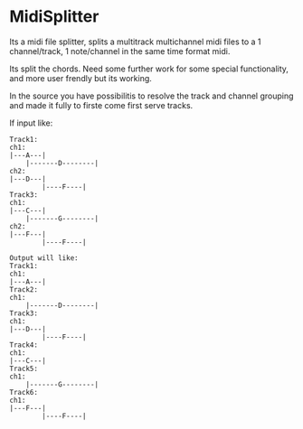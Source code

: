 MidiSplitter
============

Its a midi file splitter, splits a multitrack multichannel midi files to a 1 channel/track, 1 note/channel in the same time format midi.

Its split the chords. Need some further work for some special functionality, and more user frendly but its working.

In the source you have possibilitis to resolve the track and channel grouping and made it fully to firste come first serve tracks.



If input like:

	Track1:
	ch1:
	|---A---|
		|-------D--------|
	ch2:
	|---D---|
			|----F----|
	Track3:
	ch1:
	|---C---|
		|-------G--------|
	ch2:
	|---F---|
			|----F----|
		   
	Output will like:
	Track1:
	ch1:
	|---A---|
	Track2:
	ch1:
		|-------D--------|
	Track3:
	ch1:
	|---D---|
			|----F----|
	Track4:
	ch1:
	|---C---|
	Track5:
	ch1:
		|-------G--------|
	Track6:
	ch1:
	|---F---|
			|----F----|